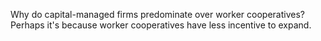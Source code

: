Why do capital-managed firms predominate over worker cooperatives? Perhaps it's
because worker cooperatives have less incentive to expand.
